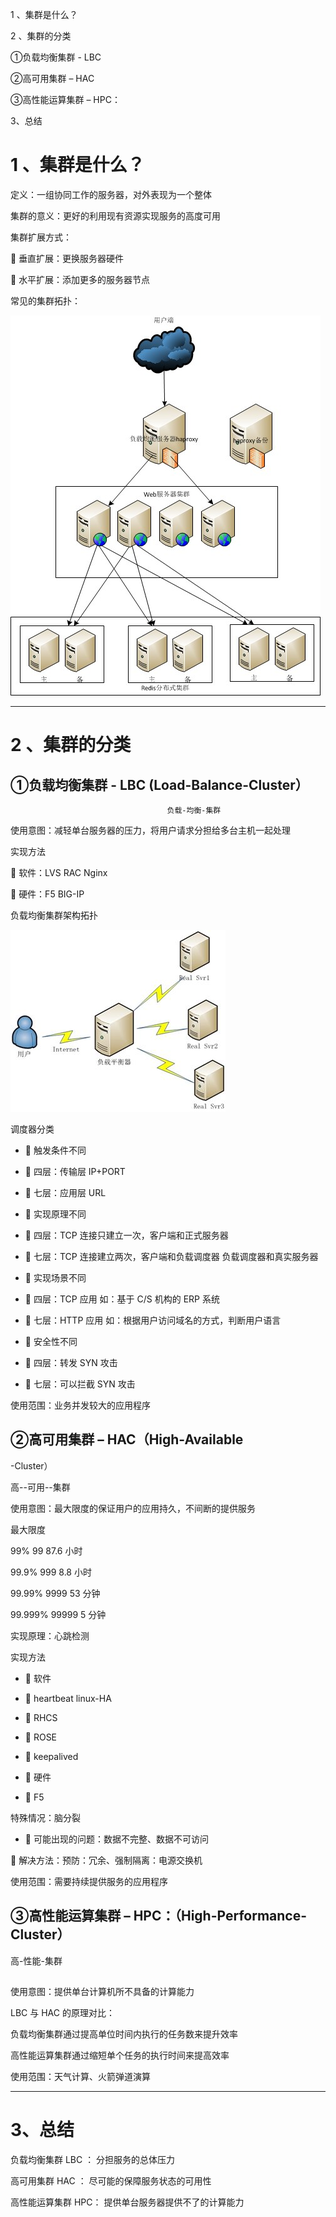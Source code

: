 

1 、集群是什么？


2 、集群的分类


①负载均衡集群 - LBC


②高可用集群 – HAC


③高性能运算集群 – HPC：


3、总结

# 1 、集群是什么？


定义：一组协同工作的服务器，对外表现为一个整体


集群的意义：更好的利用现有资源实现服务的高度可用


集群扩展方式：


 垂直扩展：更换服务器硬件


 水平扩展：添加更多的服务器节点


常见的集群拓扑：



![](images/WEBRESOURCE2882d30d9a465950a2a462f98dee13ee截图.png)









---

# 2 、集群的分类


## ①负载均衡集群 - LBC (Load-Balance-Cluster）




                                       负载-均衡-集群

使用意图：减轻单台服务器的压力，将用户请求分担给多台主机一起处理


实现方法


 软件：LVS RAC Nginx


 硬件：F5 BIG-IP


负载均衡集群架构拓扑

![](images/WEBRESOURCEe89cb23b23ccf934df9693b4c6dba563截图.png)




调度器分类


-  触发条件不同


-  四层：传输层 IP+PORT


-  七层：应用层 URL


-  实现原理不同


-  四层：TCP 连接只建立一次，客户端和正式服务器


-  七层：TCP 连接建立两次，客户端和负载调度器 负载调度器和真实服务器


-  实现场景不同


-  四层：TCP 应用 如：基于 C/S 机构的 ERP 系统





-  七层：HTTP 应用 如：根据用户访问域名的方式，判断用户语言


-  安全性不同


-  四层：转发 SYN 攻击


-  七层：可以拦截 SYN 攻击


使用范围：业务并发较大的应用程序




## ②高可用集群 – HAC（High-Available
-Cluster）

高--可用--集群

使用意图：最大限度的保证用户的应用持久，不间断的提供服务


最大限度


99% 		99 		87.6 小时


99.9% 		999 		8.8 小时


99.99% 	9999	53 分钟


99.999% 	99999 	5 分钟


实现原理：心跳检测


实现方法


-  软件


-  heartbeat linux-HA


-  RHCS


-  ROSE


-  keepalived




-  硬件


-  F5




特殊情况：脑分裂


-  可能出现的问题：数据不完整、数据不可访问





 解决方法：预防：冗余、强制隔离：电源交换机




使用范围：需要持续提供服务的应用程序




## ③高性能运算集群 – HPC：（High-Performance-Cluster）

高-性能-集群

## 


使用意图：提供单台计算机所不具备的计算能力


LBC 与 HAC 的原理对比：


负载均衡集群通过提高单位时间内执行的任务数来提升效率


高性能运算集群通过缩短单个任务的执行时间来提高效率




使用范围：天气计算、火箭弹道演算



---

# 3、总结

负载均衡集群 LBC ：		分担服务的总体压力


高可用集群 HAC ：		尽可能的保障服务状态的可用性


高性能运算集群 HPC：	提供单台服务器提供不了的计算能力



